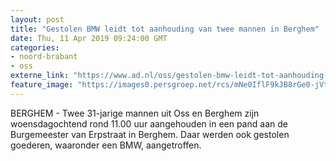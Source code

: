 ```yaml
---
layout: post
title: "Gestolen BMW leidt tot aanhouding van twee mannen in Berghem"
date: Thu, 11 Apr 2019 09:24:00 GMT
categories: 
- noord-brabant 
- oss 
externe_link: "https://www.ad.nl/oss/gestolen-bmw-leidt-tot-aanhouding-van-twee-mannen-in-berghem~a5d6e049/"
feature_image: "https://images0.persgroep.net/rcs/mNe0IflF9kJB8rGe0-jVtJbCbyE/diocontent/145304872/_fitwidth/400/?appId=21791a8992982cd8da851550a453bd7f&quality=0.7"
---
```


BERGHEM - Twee 31-jarige mannen uit Oss en Berghem zijn woensdagochtend rond 11.00 uur aangehouden in een pand aan de Burgemeester van Erpstraat in Berghem. Daar werden ook gestolen goederen, waaronder een BMW, aangetroffen.
